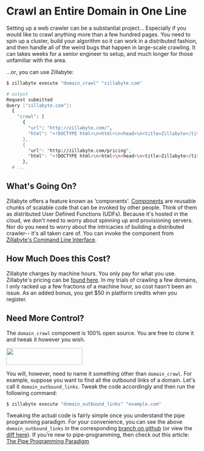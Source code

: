 # Crawl an Entire Domain in One Line

Setting up a web crawler can be a substantial project... Especially if you would like to crawl anything more than a few hundred pages.  You need to spin up a cluster, build your algorithm so it can work in a distributed fashion, and then handle all of the weird bugs that happen in large-scale crawling.  It can takes weeks for a senior engineer to setup, and much longer for those unfamiliar with the area.   

...or, you can use Zillabyte: 

```bash
$ zillabyte execute "domain_crawl" "zillabyte.com"
```

```bash
# output
Request submitted
Query ["zillabyte.com"]:
  {
    "crawl": [
      {
        "url": "http://zillabyte.com/",
        "html": "<!DOCTYPE html>\n<html>\n<head>\n<title>Zillabyte</title>\...
      },
      {
        "url": "http://zillabyte.com/pricing",
        "html": "<!DOCTYPE html>\n<html>\n<head>\n<title>Zillabyte</title>\...
      },
  # ... 
```

## What's Going On? 

Zillabyte offers a feature known as 'components'.  [Components](http://docs.zillabyte.com/faq#what_is_a_component) are reusable chunks of scalable code that can be invoked by other people.  Think of them as distributed User Defined Functions (UDFs).  Because it's hosted in the cloud, we don't need to worry about spinning up and provisioning servers.  Nor do you need to worry about the intricacies of building a distributed crawler-- it's all taken care of.  You can invoke the component from [Zillabyte's Command Line Interface](http://docs.zillabyte.com/faq#what_is_the_command_line_interface_cli).  

## How Much Does this Cost? 

Zillabyte charges by machine hours.  You only pay for what you use.  Zillabyte's pricing can be [found here](http://zillabyte.com/pricing).  In my trials of crawling a few domains, I only racked up a few fractions of a machine hour, so cost hasn't been an issue.  As an added bonus, you get $50 in platform credits when you register.

## Need More Control?

The `domain_crawl` component is 100% open source.  You are free to clone it and tweak it however you wish. 

[<img style="width:200px; height:45px" src="http://docs.zillabyte.com/images/fork_on_github.png">](http://www.github.com/zillabyte/domain_crawl)

You will, however, need to name it something other than `domain_crawl`.  For example, suppose you want to find all the outbound links of a domain.  Let's call it `domain_outbound_links`.  Tweak the code accordingly and then run the following command: 

```bash
$ zillabyte execute "domain_outbound_links" "example.com"
```

Tweaking the actual code is fairly simple once you understand the pipe programming paradigm.  For your convenience, you can see the above `domain_outbound_links` in the corresponding [branch on github](https://github.com/zillabyte/domain_crawl/tree/outbound_links) (or view the [diff here](https://github.com/zillabyte/domain_crawl/compare/outbound_links)).  If you're new to pipe-programming, then check out this article: [The Pipe Programming Paradigm](http://blog.zillabyte.com/2014/05/14/the-pipe-programming-paradigm/)




